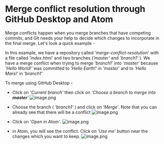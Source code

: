 # Merge conflict resolution through GitHub Desktop and Atom

Merge conflicts happen when you merge branches that have competing commits, and Git needs your help to decide which changes to incorporate in the final merge. Let's look a quick example -

In this example, we have a repository called _'merge-conflict-resolution'_ with a file called _'index.html'_ and two branches (_'master'_ and _'branch1'_ ). We have a merge conflict when trying to merge _'branch1'_ into _'master'_ because _'Hello World!'_ was committed to _'Hello Earth!'_ in _'master'_ and to _'Hello Mars!'_ in _'branch1'_

To merge using GitHub Desktop -

  - Click on _'Current branch'_ then click on _'Choose a branch to merge into **master**'_
![image.png](attachment:image.png)

  - Choose the branch ( _'branch1'_ ) and click on _'Merge'_. Note that you can already see that there will be a conflict
![image.png](attachment:image.png)

  - Click on _'Open in Atom'_.
  ![image.png](attachment:image.png)

  - in Atom, you will see the conflict. Click on _'Use me'_ button near the changes which you want to keep.
  ![image.png](attachment:image.png)
